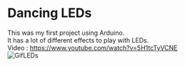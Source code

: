 # Dancing LEDs  
This was my first project using Arduino.  
It has a lot of different effects to play with LEDs.  
Video : https://www.youtube.com/watch?v=5H1tcTyVCNE  
![GifLEDs](https://user-images.githubusercontent.com/85142097/136674461-88ee6705-5e7c-4457-b669-6b7d10b52a09.gif)

